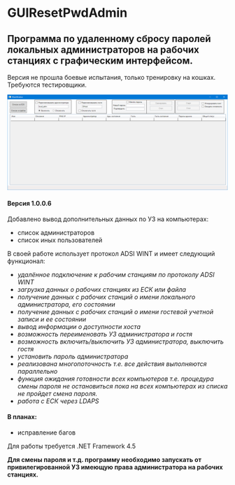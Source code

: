 # GUIResetPwdAdmin

## Программа по удаленному сбросу паролей локальных администраторов на рабочих станциях с графическим интерфейсом.
Версия не прошла боевые испытания, только тренировку на кошках. Требуются тестировщики.

![](img/main.png)

#### Версия 1.0.0.6

Добавлено вывод дополнительных данных по УЗ на компьютерах:
- список администраторов
- список иных пользователей


В своей работе использует протокол ADSI WINT и имеет следующий функционал:

<em>

- удалённое подключение к рабочим станциям по протоколу  ADSI WINT 
- загрузка данных о рабочих станциях из ЕСК или файла
- получение данных с рабочих станций о имени локального администратора, его состоянии
- получение данных с рабочих станций о имени гостевой учетной записи и ее состоянии
- вывод информации о доступности хоста
- возможность переименовать УЗ администратора и гостя
- возможность включить/выключить УЗ администратора, выключить гостя
- установить пароль администратора</li>
- реализована многопоточность т.е. все действия выполняются параллельно
- функция ожидания готовности всех компьютеров т.е. процедура смены пароля не остановиться пока на всех компьютерах из списка не пройдет смена пароля.
- работа с ЕСК через LDAPS
</em>




#### В планах:
- исправление багов


Для работы требуется .NET Framework 4.5


**Для смены пароля и т.д. программу необходимо запускать от привилегированной УЗ имеющую права администратора на рабочих станциях.**
